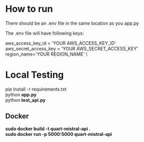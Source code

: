 # How to run
There should be an .env file in the same location as you app.py

The .env file will have following keys:

aws_access_key_id = 'YOUR AWS_ACCESS_KEY_ID' \
aws_secret_access_key = 'YOUR AWS_SECRET_ACCESS_KEY' \
region_name='YOUR REGION_NAME' \


# Local Testing
pip install -r requirements.txt \
python **app.py** \
python **test_api.py**

## Docker 

**sudo docker build -t quart-mistral-api .** \
**sudo docker run -p 5000:5000 quart-mistral-api**

